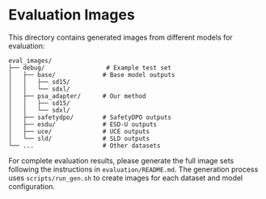 # Evaluation Images

This directory contains generated images from different models for evaluation:

```
eval_images/
├── debug/                 # Example test set
│   ├── base/             # Base model outputs
│   │   ├── sd15/
│   │   └── sdxl/
│   ├── psa_adapter/      # Our method
│   │   ├── sd15/
│   │   └── sdxl/
│   ├── safetydpo/        # SafetyDPO outputs
│   ├── esdu/             # ESD-U outputs
│   ├── uce/              # UCE outputs
│   └── sld/              # SLD outputs
└── ...                   # Other datasets
```

For complete evaluation results, please generate the full image sets following the instructions in `evaluation/README.md`. The generation process uses `scripts/run_gen.sh` to create images for each dataset and model configuration.
